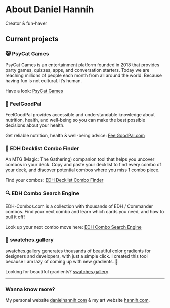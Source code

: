 # About Daniel Hannih
Creator & fun-haver

## Current projects

### 😸 PsyCat Games
PsyCat Games is an entertainment platform founded in 2018 that provides party games, quizzes, apps, and conversation starters. Today we are reaching millions of people each month from all around the world. Because having fun is not cultural. It’s human.

Have a look: [PsyCat Games](https://psycatgames.com/)

### 🥑 FeelGoodPal
FeelGoodPal provides accessible and understandable knowledge about nutrition, health, and well-being so you can make the best possible decisions about your health.

Get reliable nutrition, health & well-being advice: [FeelGoodPal.com](https://feelgoodpal.com/)

### 🐉 EDH Decklist Combo Finder
An MTG (Magic: The Gathering) companion tool that helps you uncover combos in your deck. Copy and paste your decklist to find every combo of your deck, and discover potential combos where you miss 1 combo piece.

Find your combos: [EDH Decklist Combo Finder](https://combo-finder.com/)

### 🔍 EDH Combo Search Engine
EDH-Combos.com is a collection with thousands of EDH / Commander combos. Find your next combo and learn which cards you need, and how to pull it off!

Look up your next combo move here: [EDH Combo Search Engine](https://edh-combos.com/)

### 🎨 swatches.gallery
swatches.gallery generates thousands of beautiful color gradients for designers and developers, with just a simple click. I created this tool because I am lazy of coming up with new gradients. 🤫

Looking for beautiful gradients? [swatches.gallery](https://swatches.gallery/)

---

### Wanna know more?
My personal website [danielhannih.com](https://danielhannih.com/) & my art website [hannih.com](https://hannih.com/).
